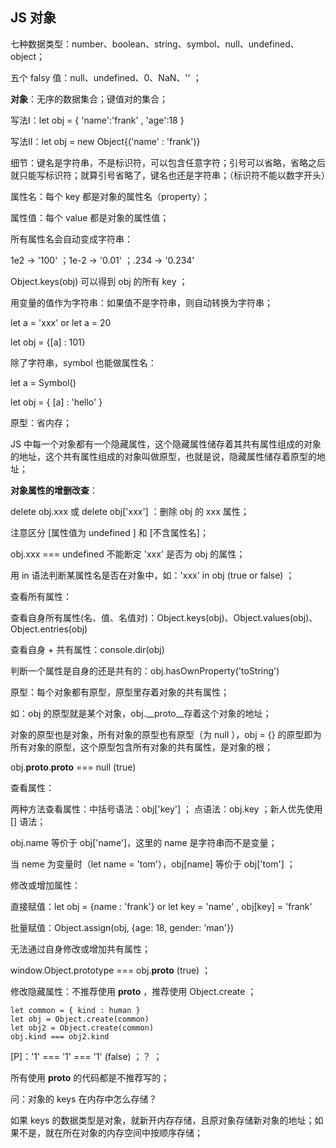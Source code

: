 ## JS 对象

七种数据类型：number、boolean、string、symbol、null、undefined、object；

五个 falsy 值：null、undefined、0、NaN、'' ；

**对象**：无序的数据集合；键值对的集合；

写法Ⅰ：let obj = { 'name':'frank' , 'age':18 }

写法Ⅱ：let obj = new Object{('name' : 'frank')} 

细节：键名是字符串，不是标识符，可以包含任意字符；引号可以省略，省略之后就只能写标识符；就算引号省略了，键名也还是字符串；（标识符不能以数字开头）

属性名：每个 key 都是对象的属性名（property）；

属性值：每个 value 都是对象的属性值；

所有属性名会自动变成字符串：

1e2 → '100' ；1e-2 → '0.01' ；.234 → '0.234' 

Object.keys(obj) 可以得到 obj 的所有 key ；

用变量的值作为字符串：如果值不是字符串，则自动转换为字符串；

let a = 'xxx'  or   let a = 20  

let obj = {[a] : 101}

除了字符串，symbol 也能做属性名：

let a = Symbol()

let obj = { [a] : 'hello' }

原型：省内存；

JS 中每一个对象都有一个隐藏属性，这个隐藏属性储存着其共有属性组成的对象的地址，这个共有属性组成的对象叫做原型，也就是说，隐藏属性储存着原型的地址；

**对象属性的增删改查**：

delete obj.xxx 或 delete obj['xxx'] ：删除 obj 的 xxx 属性；

注意区分 [属性值为 undefined ] 和 [不含属性名]；

obj.xxx === undefined 不能断定 'xxx' 是否为 obj 的属性；

用 in 语法判断某属性名是否在对象中，如：'xxx' in obj  (true  or  false)  ；

查看所有属性：

查看自身所有属性(名、值、名值对)：Object.keys(obj)、Object.values(obj)、Object.entries(obj)

查看自身 + 共有属性：console.dir(obj)

判断一个属性是自身的还是共有的：obj.hasOwnProperty('toString')

原型：每个对象都有原型，原型里存着对象的共有属性；

如：obj 的原型就是某个对象，obj.__proto__存着这个对象的地址；

对象的原型也是对象，所有对象的原型也有原型（为 null ），obj = {} 的原型即为所有对象的原型，这个原型包含所有对象的共有属性，是对象的根；

obj.__proto__.__proto__ === null   (true)

查看属性：

两种方法查看属性：中括号语法：obj['key']  ； 点语法：obj.key  ；新人优先使用 [] 语法；

obj.name 等价于 obj['name']，这里的 name 是字符串而不是变量；

当 neme 为变量时（let name = 'tom'），obj[name] 等价于 obj['tom'] ；

修改或增加属性：

直接赋值：let obj = {name : 'frank'}  or  let key = 'name' , obj[key] = 'frank'

批量赋值：Object.assign(obj, {age: 18, gender: 'man'})

无法通过自身修改或增加共有属性；

window.Object.prototype === obj.__proto__  (true) ；

修改隐藏属性：不推荐使用 __proto__ ，推荐使用 Object.create ；

```
let common = { kind : human }
let obj = Object.create(common)
let obj2 = Object.create(common)
obj.kind === obj2.kind
```

[P]：'1' === '1' === '1'  (false) ；？ ；

所有使用 __proto__ 的代码都是不推荐写的；

问：对象的 keys 在内存中怎么存储？

如果 keys 的数据类型是对象，就新开内存存储，且原对象存储新对象的地址；如果不是，就在所在对象的内存空间中按顺序存储；
